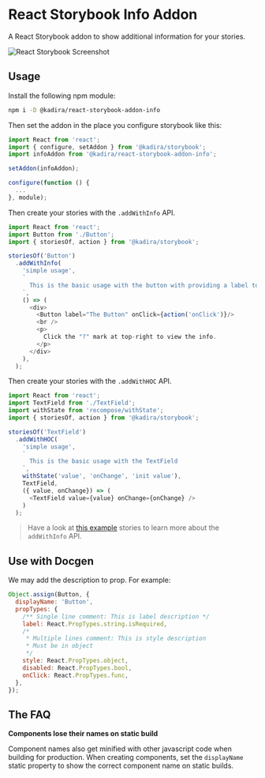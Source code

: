 # React Storybook Info Addon

A React Storybook addon to show additional information for your stories.

![React Storybook Screenshot](docs/home-screenshot.png)

## Usage

Install the following npm module:

```sh
npm i -D @kadira/react-storybook-addon-info
```

Then set the addon in the place you configure storybook like this:

```js
import React from 'react';
import { configure, setAddon } from '@kadira/storybook';
import infoAddon from '@kadira/react-storybook-addon-info';

setAddon(infoAddon);

configure(function () {
  ...
}, module);
```

Then create your stories with the `.addWithInfo` API.

```js
import React from 'react';
import Button from './Button';
import { storiesOf, action } from '@kadira/storybook';

storiesOf('Button')
  .addWithInfo(
    'simple usage',
    `
      This is the basic usage with the button with providing a label to show the text.
    `,
    () => (
      <div>
        <Button label="The Button" onClick={action('onClick')}/>
        <br />
        <p>
          Click the "?" mark at top-right to view the info.
        </p>
      </div>
    ),
  );
```

Then create your stories with the `.addWithHOC` API.

```js
import React from 'react';
import TextField from './TextField';
import withState from 'recompose/withState';
import { storiesOf, action } from '@kadira/storybook';

storiesOf('TextField')
  .addWithHOC(
    'simple usage',
    `
      This is the basic usage with the TextField
    `,
    withState('value', 'onChange', 'init value'),
    TextField,
    ({ value, onChange}) => (
      <TextField value={value} onChange={onChange} />
    )
  );
```

> Have a look at [this example](example/story.js) stories to learn more about the `addWithInfo` API.

## Use with Docgen
We may add the description to prop. For example:
```js
Object.assign(Button, {
  displayName: 'Button',
  propTypes: {
    /** Single line comment: This is label description */
    label: React.PropTypes.string.isRequired,
    /*
     * Multiple lines comment: This is style description
     * Must be in object
     */
    style: React.PropTypes.object,
    disabled: React.PropTypes.bool,
    onClick: React.PropTypes.func,
  },
});
```

## The FAQ

**Components lose their names on static build**

Component names also get minified with other javascript code when building for production. When creating components, set the `displayName` static property to show the correct component name on static builds.
